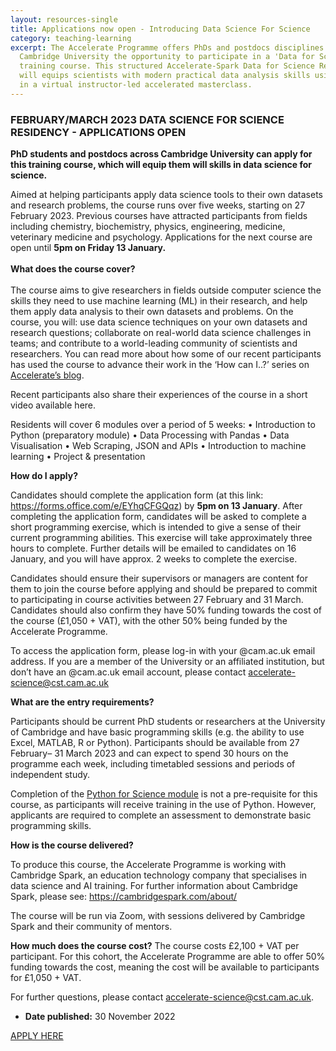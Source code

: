 ```yaml
---
layout: resources-single
title: Applications now open - Introducing Data Science For Science
category: teaching-learning
excerpt: The Accelerate Programme offers PhDs and postdocs disciplines across
  Cambridge University the opportunity to participate in a 'Data for Science'
  training course. This structured Accelerate-Spark Data for Science Residency
  will equips scientists with modern practical data analysis skills using Python
  in a virtual instructor-led accelerated masterclass.
---
```

### FEBRUARY/MARCH 2023 DATA SCIENCE FOR SCIENCE RESIDENCY - APPLICATIONS OPEN 

**PhD students and postdocs across Cambridge University can apply for this training course, which will equip them will skills in data science for science.**

Aimed at helping participants apply data science tools to their own datasets and research problems, the course runs over five weeks, starting on 27 February 2023. Previous courses have attracted participants from fields including chemistry, biochemistry, physics, engineering, medicine, veterinary medicine and psychology. Applications for the next course are open until **5pm on Friday 13 January.** \
\
**What does the course cover?**\
\
The course aims to give researchers in fields outside computer science the skills they need to use machine learning (ML) in their research, and help them apply data analysis to their own datasets and problems. On the course, you will: use data science techniques on your own datasets and research questions; collaborate on real-world data science challenges in teams; and contribute to a world-leading community of scientists and researchers. You can read more about how some of our recent participants has used the course to advance their work in the ‘How can I..?’ series on [Accelerate’s blog](https://acceleratescience.github.io/blog).


Recent participants also share their experiences of the course in a short video available here. 

Residents will cover 6 modules over a period of 5 weeks:
•	Introduction to Python (preparatory module)
•	Data Processing with Pandas
•	Data Visualisation
•	Web Scraping, JSON and APIs
•	Introduction to machine learning
•	Project & presentation

**How do I apply?** 

Candidates should complete the application form (at this link: <https://forms.office.com/e/EYhqCFGQqz>) by **5pm on 13 January**.  After completing the application form, candidates will be asked to complete a short programming exercise, which is intended to give a sense of their current programming abilities. This exercise will take approximately three hours to complete. Further details will be emailed to candidates on 16 January, and you will have approx. 2 weeks to complete the exercise.

Candidates should ensure their supervisors or managers are content for them to join the course before applying and should be prepared to commit to participating in course activities between 27 February and 31 March. Candidates should also confirm they have 50% funding towards the cost of the course (£1,050 + VAT), with the other 50% being funded by the Accelerate Programme. 

To access the application form, please log-in with your @cam.ac.uk email address. If you are a member of the University or an affiliated institution, but don’t have an @cam.ac.uk email account, please contact accelerate-science@cst.cam.ac.uk 

**What are the entry requirements?**

Participants should be current PhD students or researchers at the University of Cambridge and have basic programming skills (e.g. the ability to use Excel, MATLAB, R or Python). Participants should be available from 27 February– 31 March 2023 and can expect to spend 30 hours on the programme each week, including timetabled sessions and periods of independent study.

Completion of the [Python for Science module](https://acceleratescience.github.io/resources/python-programming-for-science.html) is not a pre-requisite for this course, as participants will receive training in the use of Python. However, applicants are required to complete an assessment to demonstrate basic programming skills.

**How is the course delivered?**

To produce this course, the Accelerate Programme is working with Cambridge Spark, an education technology company that specialises in data science and AI training. For further information about Cambridge Spark, please see: [https://cambridgespark.com/about/ ](https://cambridgespark.com/about/)

The course will be run via Zoom, with sessions delivered by Cambridge Spark and their community of mentors.

**How much does the course cost?**
The course costs £2,100 + VAT per participant. For this cohort, the Accelerate Programme are able to offer 50% funding towards the cost, meaning the cost will be available to participants for £1,050 + VAT.

For further questions, please contact accelerate-science@cst.cam.ac.uk.

* **Date published:** 30 November 2022

[APPLY HERE](https://forms.office.com/pages/responsepage.aspx?id=RQSlSfq9eUut41R7TzmG6SaVOxbmBOdAg9GzbnrB5IRUMzA2Uk1SVThUSlVXUTdHWEJWOFpLMjlXOC4u)